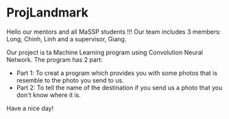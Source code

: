 # ProjLandmark

Hello our mentors and all MaSSP students !!!
Our team includes 3 members: Long, Chinh, Linh and a supervisor, Giang.

Our project is ta Machine Learning program using Convolution Neural Network. 
The program has 2 part:
- Part 1: To creat a program which provides you with some photos that is resemble to the photo you send to us.
- Part 2: To tell the name of the destination if you send us a photo that you don't know where it is.

Have a nice day!
